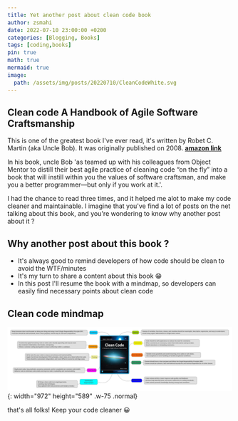 ```yaml
---
title: Yet another post about clean code book
author: zsmahi
date: 2022-07-10 23:00:00 +0200
categories: [Blogging, Books]
tags: [coding,books]
pin: true
math: true
mermaid: true
image:
  path: /assets/img/posts/20220710/CleanCodeWhite.svg
---
```


## Clean code A Handbook of Agile Software Craftsmanship

This is one of the greatest book I've ever read, it's written by Robet C. Martin (aka Uncle Bob). It was originally published on 2008. [**amazon link**](https://www.amazon.com/Clean-Code-Handbook-Software-Craftsmanship/dp/0132350882)

In his book, uncle Bob 'as teamed up with his colleagues from Object Mentor to distill their best agile practice of cleaning code “on the fly” into a book that will instill within you the values of software craftsman, and make you a better programmer―but only if you work at it.'.

I had the chance to read three times, and it helped me alot to make my code cleaner and maintainable. I imagine that you've find a lot of posts on the net talking about this book, and you're wondering to know why another post about it ?

## Why another post about this book ?

- It's always good to remind developers of how code should be clean to avoid the WTF/minutes
- It's my turn to share a content about this book :grin:
- In this post I'll resume the book with a mindmap, so developers can easily find necessary points about clean code

## Clean code mindmap


![Desktop View](/assets/img/posts/20220710/CleanCodeWhite.svg){: width="972" height="589" .w-75 .normal}

that's all folks! Keep your code cleaner :grinning:


